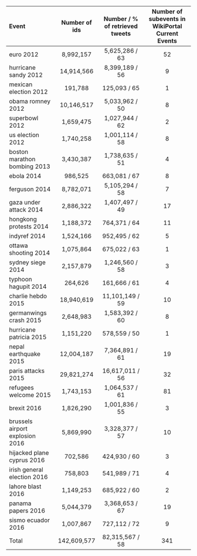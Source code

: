 | Event | Number of ids | Number / % of retrieved tweets | Number of subevents in WikiPortal Current Events |
| :---- | :--------------: | :----------------------------: | :----------------------------------------------: |
| euro 2012 | 8,992,157 | 5,625,286 / 63 | 52 |
| hurricane sandy 2012 | 14,914,566 | 8,399,189 / 56 | 9 |
| mexican election 2012 | 191,788 | 125,093 / 65 | 1 |
| obama romney 2012 | 10,146,517 | 5,033,962 / 50 | 8 |
| superbowl 2012 | 1,659,475 | 1,027,944 / 62 | 2 |
| us election 2012 | 1,740,258 | 1,001,114 / 58 | 8 |
| boston marathon bombing 2013 | 3,430,387 | 1,738,635 / 51 | 4 |
| ebola 2014 | 986,525 | 663,081 / 67 | 8 |
| ferguson 2014 | 8,782,071 | 5,105,294 / 58 | 7 |
| gaza under attack 2014 | 2,886,322 | 1,407,497 / 49 | 17 |
| hongkong protests 2014 | 1,188,372 | 764,371 / 64 | 11 |
| indyref 2014 | 1,524,166 | 952,495 / 62 | 5 |
| ottawa shooting 2014 | 1,075,864 | 675,022 / 63 | 1 |
| sydney siege 2014 | 2,157,879 | 1,246,560 / 58 | 3 |
| typhoon hagupit 2014 | 264,626 | 161,666 / 61 | 4 |
| charlie hebdo 2015 | 18,940,619 | 11,101,149 / 59 | 10 |
| germanwings crash 2015 | 2,648,983 | 1,583,392 / 60 | 8 |
| hurricane patricia 2015 | 1,151,220 | 578,559 / 50 | 1 |
| nepal earthquake 2015 | 12,004,187 | 7,364,891 / 61 | 19 |
| paris attacks 2015 | 29,821,274 | 16,617,011 / 56 | 32 |
| refugees welcome 2015 | 1,743,153 | 1,064,537 / 61 | 81 |
| brexit 2016 | 1,826,290 | 1,001,836 / 55 | 3 |
| brussels airport explosion 2016 | 5,869,990 | 3,328,377 / 57 | 10 |
| hijacked plane cyprus 2016 | 702,586 | 424,930 / 60 | 3 |
| irish general election 2016 | 758,803 | 541,989 / 71 | 4 |
| lahore blast 2016 | 1,149,253 | 685,922 / 60 | 2 |
| panama papers 2016 | 5,044,379 | 3,368,653 / 67 | 19 |
| sismo ecuador 2016 | 1,007,867 | 727,112 / 72 | 9 |
| Total | 142,609,577 | 82,315,567 / 58 | 341 |